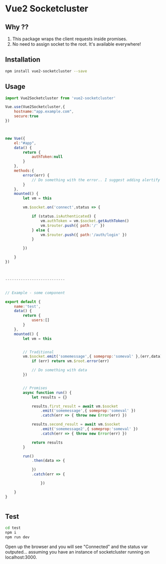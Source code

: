 Vue2 Socketcluster
================


## Why ??
1) This package wraps the client requests inside promises.
2) No need to assign socket to the root. It's available everywhere!


## Installation
```bash
npm install vue2-socketcluster --save
```

## Usage
```js
import Vue2Socketcluster from 'vue2-socketcluster'

Vue.use(Vue2Socketcluster,{
	hostname:"app.example.com",
	secure:true
})



new Vue({
	el:"#app",
	data() {
		return {
			authToken:null
		}
	},
	methods:{
		error(err) {
			// Do something with the error.. I suggest adding alertify
		}
	},
	mounted() {
		let vm = this

		vm.$socket.on('connect',status => {

			if (status.isAuthenticated) {
				vm.authToken = vm.$socket.getAuthToken()
				vm.$router.push({ path:'/' })
			} else {
				vm.$router.push({ path:'/auth/login' })
			}

		})

	}
})



---------------------------


// Example - some component

export default {
	name:'test',
	data() {
		return {
			users:[]
		}
	},
	mounted() {
		let vm = this


		// Traditional
		vm.$socket.emit('somemessage',{ someprop:'someval' },(err,data) => {
			if (err) return vm.$root.error(err)

			// Do something with data
		})


		// Promises
		async function run() {
			let results = {}

			results.first_result = await vm.$socket
				.emit('somemessage',{ someprop:'someval' })
				.catch(err => { throw new Error(err) })

			results.second_result = await vm.$socket
				.emit('somemessage2',{ someprop:'someval' })
				.catch(err => { throw new Error(err) })

			return results
		}

		run()
			.then(data => {

			})
			.catch(err => {

				})

	}
}



```

## Test
```bash
cd test
npm i
npm run dev
```
Open up the browser and you will see "Connected" and the status var outputed... assuming you have an instance of socketcluster running on localhost:3000.